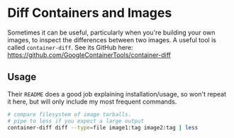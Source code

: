 # Diff Containers and Images

Sometimes it can be useful, particularly when you're building your own images, to inspect the differences between two images. A useful tool is called `container-diff`. See its GitHub here: <https://github.com/GoogleContainerTools/container-diff>

## Usage

Their `README` does a good job explaining installation/usage, so won't repeat it here, but will only include my most frequent commands.

```bash
# compare filesystem of image tarballs.
# pipe to less if you expect a large output
container-diff diff --type=file image1:tag image2:tag | less
```
